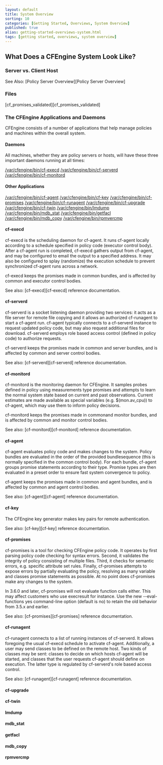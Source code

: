 ```yaml
---
layout: default
title: System Overview
sorting: 10
categories: [Getting Started, Overviews, System Overview]
published: true
alias: getting-started-overviews-system.html
tags: [getting started, overviews, system overview]
---
```


## What Does a CFEngine System Look Like? 

### Server vs. Client Host ###

See Also: [Policy Server Overview][Policy Server Overview]

### Files ###

[cf_promises_validated][cf_promises_validated]

### The CFEngine Applications and Daemons ###

CFEngine consists of a number of applications that help manage policies and machines within the overall system.

#### Daemons ####

All machines, whether they are policy servers or hosts, will have these three important daemons running at all times:

[/var/cfengine/bin/cf-execd](#cf-execd)
[/var/cfengine/bin/cf-serverd](#cf-serverd)
[/var/cfengine/bin/cf-monitord](#cf-monitord)

#### Other Applications ####

[/var/cfengine/bin/cf-agent](#cf-agent)
[/var/cfengine/bin/cf-key](#cf-key)
[/var/cfengine/bin/cf-promises](#cf-promises)
[/var/cfengine/bin/cf-runagent](#cf-runagent)
[/var/cfengine/bin/cf-upgrade](#cf-upgrade)
[/var/cfengine/bin/cf-twin](#cf-twin)
[/var/cfengine/bin/lmdump](#lmdump)
[/var/cfengine/bin/mdb_stat](#mdb_stat)
[/var/cfengine/bin/getfacl](#getfacl) 
[/var/cfengine/bin/mdb_copy](#mdb_copy)
[/var/cfengine/bin/rpmvercmp](#rpmvercmp)

#### cf-execd ####

cf-execd is the scheduling daemon for cf-agent. It runs cf-agent locally according to a schedule specified in policy code (executor control body). After a cf-agent run is completed, cf-execd gathers output from cf-agent, and may be configured to email the output to a specified address. It may also be configured to splay (randomize) the execution schedule to prevent synchronized cf-agent runs across a network.

cf-execd keeps the promises made in common bundles, and is affected by common and executor control bodies.

See also: [cf-execd][cf-execd] reference documentation.

#### cf-serverd ####

cf-serverd is a socket listening daemon providing two services: it acts as a file server for remote file copying and it allows an authorized cf-runagent to start a cf-agent run. cf-agent typically connects to a cf-serverd instance to request updated policy code, but may also request additional files for download. cf-serverd employs role based access control (defined in policy code) to authorize requests.

cf-serverd keeps the promises made in common and server bundles, and is affected by common and server control bodies.

See also: [cf-serverd][cf-serverd] reference documentation.

#### cf-monitord ####

cf-monitord is the monitoring daemon for CFEngine. It samples probes defined in policy using measurements type promises and attempts to learn the normal system state based on current and past observations. Current estimates are made available as special variables (e.g. $(mon.av_cpu)) to cf-agent, which may use them to inform policy decisions.

cf-monitord keeps the promises made in commonand monitor bundles, and is affected by common and monitor control bodies.

See also: [cf-monitord][cf-monitord] reference documentation.


#### cf-agent ####

cf-agent evaluates policy code and makes changes to the system. Policy bundles are evaluated in the order of the provided bundlesequence (this is normally specified in the common control body). For each bundle, cf-agent groups promise statements according to their type. Promise types are then evaluated in a preset order to ensure fast system convergence to policy.

cf-agent keeps the promises made in common and agent bundles, and is affected by common and agent control bodies.

See also: [cf-agent][cf-agent] reference documentation.
 
#### cf-key ####

The CFEngine key generator makes key pairs for remote authentication.

See also: [cf-key][cf-key] reference documentation.
    
#### cf-promises ####

cf-promises is a tool for checking CFEngine policy code. It operates by first parsing policy code checking for syntax errors. Second, it validates the integrity of policy consisting of multiple files. Third, it checks for semantic errors, e.g. specific attribute set rules. Finally, cf-promises attempts to expose errors by partially evaluating the policy, resolving as many variable and classes promise statements as possible. At no point does cf-promises make any changes to the system.

In 3.6.0 and later, cf-promises will not evaluate function calls either. This may affect customers who use execresult for instance. Use the new --eval-functions yes command-line option (default is no) to retain the old behavior from 3.5.x and earlier.

See also: [cf-promises][cf-promises] reference documentation.
 
#### cf-runagent ####

cf-runagent connects to a list of running instances of cf-serverd. It allows foregoing the usual cf-execd schedule to activate cf-agent. Additionally, a user may send classes to be defined on the remote host. Two kinds of classes may be sent: classes to decide on which hosts cf-agent will be started, and classes that the user requests cf-agent should define on execution. The latter type is regulated by cf-serverd's role based access control.

See also: [cf-runagent][cf-runagent] reference documentation.

#### cf-upgrade ####
 
#### cf-twin ####

#### lmdump ####
  
#### mdb_stat ####
    
#### getfacl ####
    
#### mdb_copy ####
 
#### rpmvercmp ####



